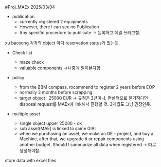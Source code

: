 #Proj_MAEx 
2025/03/04


- publication
	- currently registered 2 equipments 
	- However, there I can see no Publication 
	- Any specific procedure to publicate
-> 등록하고 메일 쓰라고함.

xu baosong
각각의 object 마다 reservation status가 있는듯.

- Check list
	- maze check
	- valuable components
->나중에 알아본다함
- policy
	-  from the BBM compass, rocommend to register 2 years before EOP
	- normally 3 months before scrapping.
	- target object : 25000 EUR
-> 규정은 2년이나, 현실적으로 불가하다면 disposal request를 MAEx에 link해서 진행할 것. 3개월도 그냥 권장인듯.

- multiple asset
	- single object upper 25000 - ok
	- sub asset(MAE) is linked to same GIAI
	- when we purchasing an asset, we make an OE - project, and buy a Machine, after that, we upgrade it or repair components using another budget. Should I summarize all data when registered 
-> 따로 생성해야함.


store data with excel files